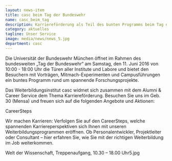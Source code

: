 ```yaml
---
layout: news-item
title: casc beim Tag der Bundeswehr
name: casc_beim_tag
description: Karriereförderung als Teil des bunten Programms beim Tag der offenen Tür auf dem Campus der Universität der Bundeswehr München am 11. Juni 2016.
category: aktuelles
tagline: Unser Service
image: media/news/news_5.jpg
department: casc
---
```


Die Universität der Bundeswehr München öffnet im Rahmen des bundesweiten „Tag der Bundeswehr“ am Samstag, den 11. Juni 2016 von 10:00 - 18:00 Uhr die Türen aller Institute und Labore und bietet den Besuchern mit Vorträgen, Mitmach-Experimenten und Campusführungen ein buntes Programm rund um spannende Forschungsprojekte.

Das Weiterbildungsinstitut casc widmet sich zusammen mit dem Alumni & Career Service dem Thema Karriereförderung. Besuchen Sie uns im Geb. 30 (Mensa) und freuen sich auf die folgenden Angebote und Aktionen:

CareerSteps

Wir machen Karrieren: Verfolgen Sie auf den CareerSteps, welche spannenden Karriereperspektiven sich Ihnen mit unseren Weiterbildungsprogrammen eröffnen. Ob Personalentwickler, Projektleiter oder Consultant – hier erfahren Sie, wie Sie mit der richtigen Weiterbildung im Job weiterkommen.

Welt der Wissenschaft, Treppenaufgang, 10.30 – 18.00 Uhr5.jpg
